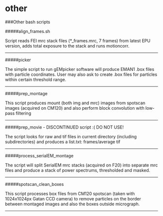 other
=====

###Other bash scripts

#####align_frames.sh

Script reads FEI mrc stack files (*_frames.mrc, 7 frames) from latest EPU version, adds total exposure to the stack and runs motioncorr.

---
#####picker

The simple script to run gEMpicker software will produce EMAN1 .box files with particle coordinates. User may also ask to create .box files for particles within certain threshold range.

---
#####prep_montage

This script produces mount (both img and mrc) images from spotscan images (acquired on CM120) and also perform block convolution with low-pass filtering

---
#####prep_movie - DISCONTINUED script :( DO NOT USE!

The script looks for raw and tif files in current directory (including subdirectories) and produces a list.txt: frames/average tif

---
#####process_serialEM_montage

The script will split SerialEM mrc stacks (acquired on F20) into separate mrc files and produce a stack of power spectrums, thresholded and masked.

---
#####spotscan_clean_boxes

This script processes box files from CM120 spotscan (taken with 1024x1024px Gatan CCD camera) to remove particles on the border between montaged images and also the boxes outside micrograph.

---
